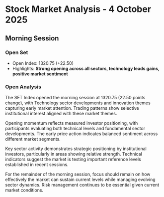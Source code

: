 # Stock Market Analysis - 4 October 2025


## Morning Session

### Open Set
* Open Index: 1320.75 (+22.50)
* Highlights: **Strong opening across all sectors, technology leads gains, positive market sentiment**

### Open Analysis
<p>The SET Index opened the morning session at 1320.75 (22.50 points change), with Technology sector developments and innovation themes capturing early market attention. Trading patterns show selective institutional interest aligned with these market themes.

Opening momentum reflects measured investor positioning, with participants evaluating both technical levels and fundamental sector developments. The early price action indicates balanced sentiment across different market segments.

Key sector activity demonstrates strategic positioning by institutional investors, particularly in areas showing relative strength. Technical indicators suggest the market is testing important reference levels established in recent sessions.

For the remainder of the morning session, focus should remain on how effectively the market can sustain current levels while managing evolving sector dynamics. Risk management continues to be essential given current market conditions.</p>

